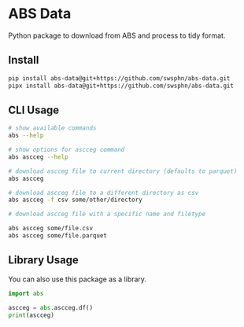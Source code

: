 # ABS Data

Python package to download from ABS and process to tidy format.

## Install

``` sh
pip install abs-data@git+https://github.com/swsphn/abs-data.git
pipx install abs-data@git+https://github.com/swsphn/abs-data.git
```

## CLI Usage

``` sh
# show available commands
abs --help

# show options for ascceg command
abs ascceg --help

# download ascceg file to current directory (defaults to parquet)
abs ascceg

# download ascceg file to a different directory as csv
abs ascceg -f csv some/other/directory

# download ascceg file with a specific name and filetype

abs ascceg some/file.csv
abs ascceg some/file.parquet
```

## Library Usage

You can also use this package as a library.

``` python
import abs

ascceg = abs.ascceg.df()
print(ascceg)
```

